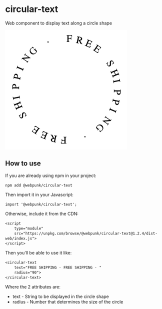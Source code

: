 # circular-text
Web component to display text along a circle shape

![Circular text example](circle.png)

## How to use

If you are already using npm in your project:
```
npm add @webpunk/circular-text
```

Then import it in your Javascript:
```
import '@webpunk/circular-text';
```

Otherwise, include it from the CDN:
```
<script
    type="module"
    src="https://unpkg.com/browse/@webpunk/circular-text@1.2.4/dist-web/index.js">
</script>
```

Then you'll be able to use it like:
```
<circular-text
    text="FREE SHIPPING · FREE SHIPPING · "
    radius="90">
</circular-text>
```

Where the 2 attributes are:
* text - String to be displayed in the circle shape
* radius - Number that determines the size of the circle

